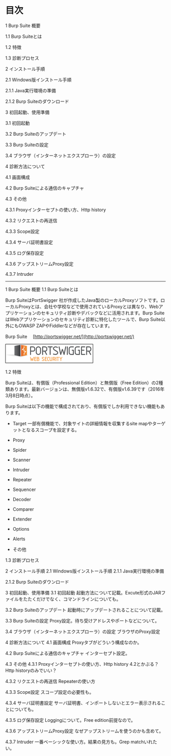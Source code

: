 # 目次
1 Burp Suite 概要

 1.1 Burp Suiteとは

 1.2 特徴

 1.3 診断プロセス

2 インストール手順

 2.1 Windows版インストール手順

  2.1.1 Java実行環境の準備

  2.1.2 Burp Suiteのダウンロード

3 初回起動、使用準備

 3.1 初回起動

 3.2 Burp Suiteのアップデート

 3.3 Burp Suiteの設定

 3.4 ブラウザ（インターネットエクスプローラ）の設定

4 診断方法について

 4.1 画面構成

 4.2 Burp Suiteによる通信のキャプチャ

 4.3 その他

  4.3.1 Proxyインターセプトの使い方、Http history

  4.3.2 リクエストの再送信

  4.3.3 Scope設定

  4.3.4 サーバ証明書設定

  4.3.5 ログ保存設定

  4.3.6 アップストリームProxy設定

  4.3.7 Intruder

---

1 Burp Suite 概要
 1.1 Burp Suiteとは

 Burp SuiteはPortSwigger 社が作成したJava製のローカルProxyソフトです。ローカルProxyとは、会社や学校などで使用されているProxyとは異なり、Webアプリケーションのセキュリティ診断やデバックなどに活用されます。Burp SuiteはWebアプリケーションのセキュリティ診断に特化したツールで、Burp Suite以外にもOWASP ZAPやFiddlerなどが存在しています。

Burp Suite　 [http://portswigger.net/](http://portswigger.net/)

![Burp Suite](./img/logo.png "Burp Suite")

 1.2 特徴

Burp Suiteは、有償版（Professional Edition）と無償版（Free Edition）の2種類あります。最新バージョンは、無償版v1.6.32で、有償版v1.6.39です（2016年3月8日時点）。

Burp Suiteは以下の機能で構成されており、有償版でしか利用できない機能もあります。

- Target
	一部有償機能で、対象サイトの詳細情報を収集するsite mapやターゲットとなるスコープを設定する。

- Proxy

- Spider
- Scanner
- Intruder
- Repeater
- Sequencer
- Decoder
- Comparer
- Extender
- Options
- Alerts
- その他


 1.3 診断プロセス
 
2 インストール手順
 2.1 Windows版インストール手順
  2.1.1 Java実行環境の準備
  
  2.1.2 Burp Suiteのダウンロード

3 初回起動、使用準備
 3.1 初回起動
起動方法について記載。Excute形式のJARファイルをたたくだけでなく、コマンドラインについても。

 3.2 Burp Suiteのアップデート
起動時にアップデートされることについて記載。

 3.3 Burp Suiteの設定
Proxy設定。待ち受けアドレスやポートなどについて。

 3.4 ブラウザ（インターネットエクスプローラ）の設定
ブラウザのProxy設定

4 診断方法について
 4.1 画面構成
Proxyタブがどういう構成なのか。

 4.2 Burp Suiteによる通信のキャプチャ
インターセプト設定。

 4.3 その他
  4.3.1 Proxyインターセプトの使い方、Http history
4.2とかぶる？Http historyのみでいい？

  4.3.2 リクエストの再送信
Repeaterの使い方

  4.3.3 Scope設定
スコープ設定の必要性も。

  4.3.4 サーバ証明書設定
サーバ証明書、インポートしないとエラー表示されることについても。

  4.3.5 ログ保存設定
Loggingについて。Free edition前提なので。

  4.3.6 アップストリームProxy設定
なぜアップストリームを使うのかも含めて。

  4.3.7 Intruder
一番ベーシックな使い方。結果の見方も。Grep matchいれたい。
